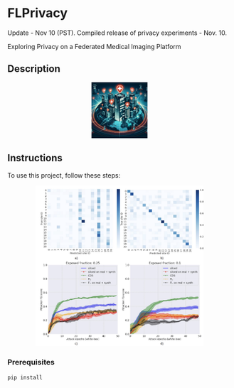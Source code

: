 # FLPrivacy


Update - Nov 10 (PST). 
Compiled release of privacy experiments - Nov. 10.

Exploring Privacy on a Federated Medical Imaging Platform

## Description

<p align="center">
  <img src="https://github.com/edhlee/FLPrivacy/blob/main/logos/logo_Nov13.png" width="25%" height="auto"  alt="Hospital Network Under Attack"/>
</p>

## Instructions
To use this project, follow these steps:



<p align="center">
  <img src="https://github.com/edhlee/FLPrivacy/blob/main/logos/privacy_attack.png" width="75%" height="auto"  alt="21 site attack"/>
</p>


### Prerequisites



```bash
pip install


